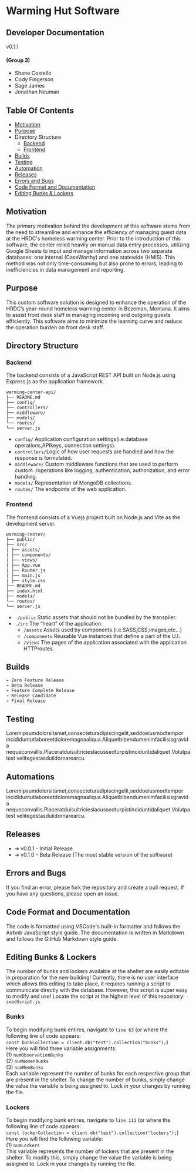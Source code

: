 # Warming Hut Software

## Developer Documentation

v0.1.1

#### (Group 3)

- Shane Costello
- Cody Fingerson
- Sage James
- Jonathan Neuman

## Table Of Contents

- [Motivation](#motivation)
- [Purpose](#purpose)
- Directory Structure
    - [Backend](#backend)
    - [Frontend](#frontend)
- [Builds](#builds)
- [Testing](#testing)
- [Automation](#automations)
- [Releases](#releases)
- [Errors and Bugs](#errors-and-bugs)
- [Code Format and Documentation](#code-format-and-documentation)
- [Editing Bunks & Lockers](#editing-bunks--lockers)

## Motivation

The primary motivation behind the development of this software stems from the need to streamline and enhance the
efficiency of managing guest data at the HRDC's homeless warming center. Prior to the introduction of this software, the
center relied heavily on manual data entry processes, utilizing Google Sheets to input and manage information across two
separate databases: one internal (CaseWorthy) and one statewide (HMIS). This method was not only time-consuming but also
prone to errors, leading to inefficiencies in data management and reporting.

## Purpose

This custom software solution is designed to enhance the operation of the HRDC’s year-round homeless warming center in
Bozeman, Montana. It aims to assist front desk staff in managing incoming and outgoing guests efficiently. This software
aims to minimize the learning curve and reduce the operation burden on front desk staff.

## Directory Structure

### Backend

The backend consists of a JavaScript REST API built on Node.js using Express.js as the application framework.

```
warming-center-api/
├── README.md
├── config/
├── controllers/
├── middleware/
├── models/
└── routes/
└── server.js
```

+ `config/` Application configuration settings(i.e.database operations,APIkeys, connection settings).
+ `controllers/`Logic of how user requests are handled and how the response is formulated.
+ `middleware/` Custom middleware functions that are used to perform custom
  ./operations like logging, authentication, authorization, and error handling.
+ `models/` Representation of MongoDB collections.
+ `routes/` The endpoints of the web application.

### Frontend

The frontend consists of a Vuejs project built on Node.js and Vite as the development server.

```
warming-center/
├── public/
├── src/
| ├── assets/
| ├── components/
| ├── views/
| ├── App.vue
| ├── Router.js
| ├── main.js
| ├── style.css
├── README.md
├── index.html
├── models/
└── routes/
└── server.js
```

+ `./public` Static assets that should not be bundled by the transpiler.
+ `./src` The “heart” of the application.
    + `/assets` Assets used by components.(i.e.SASS,CSS,images,etc...)
    + `/components` Reusable Vue instances that define a part of the U.I.
    + `/views` The pages of the application associated with the application
      HTTProutes.

## Builds

```
➔ Zero Feature Release
➔ Beta Release
➔ Feature Complete Release
➔ Release Candidate
➔ Final Release
```

## Testing

Loremipsumdolorsitamet,consecteturadipiscingelit,seddoeiusmodtempor
incididuntutlaboreetdoloremagnaaliqua.Aliquetbibendumenimfacilisisgravida
nequeconvallis.Placeratduisultricieslacussedturpistinciduntidaliquet.Volutpatest
velitegestasduiidornarearcu.

## Automations

Loremipsumdolorsitamet,consecteturadipiscingelit,seddoeiusmodtempor
incididuntutlaboreetdoloremagnaaliqua.Aliquetbibendumenimfacilisisgravida
nequeconvallis.Placeratduisultricieslacussedturpistinciduntidaliquet.Volutpatest
velitegestasduiidornarearcu.

## Releases

- ➔ v0.0.1 - Initial Release
- ➔ v0.1.0 - Beta Release (The most stable version of the software)

## Errors and Bugs

If you find an error, please fork the repository and create a pull request. If you have any questions, please open an
issue.

## Code Format and Documentation

The code is formatted using VSCode's built-in formatter and follows the Airbnb JavaScript style guide.
The documentation is written in Markdown and follows the GitHub Markdown style guide.

## Editing Bunks & Lockers
The number of bunks and lockers available at the shelter are easily editable in preparation for the new building! Currently, there is no user interface which allows this editing to take place, it requires running a script to communicate directly with the database. However, this script is super easy to modify and use! Locate the script at the highest level of this repository: <br>`seedScript.js` 
### Bunks
To begin modifying bunk entires, navigate to `line 63` (or where the following line of code appears:<br> 
`const bunkCollection = client.db("test").collection("bunks");`)<br> 
Here you will find three variable assignments: <br>
(1) `numObservationBunks`<br>
(2) `numWomenBunks` <br>
(3) `numMenBunks` <br>
Each variable represent the number of bunks for each respective group that are present in the shelter. To change the number of bunks, simply change the value the variable is being assigned to. Lock in your changes by running the file.

### Lockers
To begin modifying bunk entires, navigate to `line 111` (or where the following line of code appears:<br> 
`const lockerCollection = client.db("test").collection("lockers");`)<br> 
Here you will find the following variable:<br>
(1) `numLockers`<br>
This variable represents the number of lockers that are present in the shelter. To modify this, simply change the value the variable is being assigned to. Lock in your changes by running the file. 
